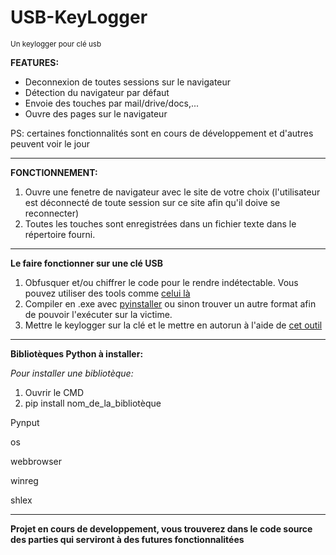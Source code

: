 # USB-KeyLogger
<sub> Un keylogger pour clé usb  </sub>


**FEATURES:**
- Deconnexion de toutes sessions sur le navigateur
- Détection du navigateur par défaut
- Envoie des touches par mail/drive/docs,...
- Ouvre des pages sur le navigateur

PS: certaines fonctionnalités sont en cours de développement et d'autres peuvent voir le jour

--------------------------------------------------------

**FONCTIONNEMENT:**
1) Ouvre une fenetre de navigateur avec le site de votre choix (l'utilisateur est déconnecté de toute session sur ce site afin qu'il doive se reconnecter)
2) Toutes les touches sont enregistrées dans un fichier texte dans le répertoire fourni.

--------------------------------------------------------

**Le faire fonctionner sur une clé USB**
1) Obfusquer et/ou chiffrer le code pour le rendre indétectable. Vous pouvez utiliser des tools comme [celui là](https://github.com/spicesouls/onelinepy)
2) Compiler en .exe avec [pyinstaller](https://pyinstaller.org/en/stable/) ou sinon trouver un autre format afin de pouvoir l'exécuter sur la victime.
3) Mettre le keylogger sur la clé et le mettre en autorun à l'aide de [cet outil](https://usb-autorun-creator.fr.softonic.com/)

--------------------------------------------------------

**Bibliotèques Python à installer:**

_Pour installer une bibliotèque:_

1) Ouvrir le CMD
2) pip install nom_de_la_bibliotèque

Pynput

os
  
webbrowser
  
winreg
  
shlex

--------------------------------------------------------

**Projet en cours de developpement, vous trouverez dans le code source des parties qui serviront à des futures fonctionnalitées**
